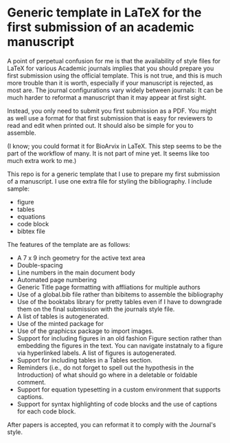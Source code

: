 # Generic template in LaTeX for the first submission of an academic manuscript

A point of perpetual confusion for me is that the availability of style files for LaTeX for various Academic journals implies that you should prepare you first submission using the official template.
This is not true, and this is much more trouble than it is worth, especially if your manuscript is rejected, as most are.
The journal  configurations vary widely between journals: It can be much harder to reformat a manuscript than it may appear at first sight.

Instead, you only need to submit you first submission as a PDF.
You might as well use a format for that first submission that is easy for reviewers to read and edit when printed out.
It should also be simple for you to assemble.

(I know; you could format it for BioArvix in LaTeX. 
This step seems to be the part of the workflow of many. 
It is not part of mine yet.
It seems like too much extra work to me.)

This repo is for a generic template that I use to prepare my first submission of a manuscript.
I use one extra file for styling the bibliography.
I include sample:

- figure
- tables
- equations
- code block
- bibtex file


The features of the template are as follows:

- A 7 x 9 inch geometry for the active text area
- Double-spacing
- Line numbers in the main document body
- Automated page numbering
- Generic Title page formatting with affliations for multiple authors
- Use of a global.bib file rather than bibitems to assemble the bibliography
- Use of the booktabs library for pretty tables even if I have to downgrade them on the final submission with the journals style file.
- A list of tables is autogenerated.
- Use of the minted package for 
- Use of the graphicsx package to import images.
- Support for including figures in an old fashion Figure section rather than embedding the figures in the text. You can navigate instatnaly to a figure via hyperlinked labels. A list of figures is autogenerated.
- Support for including tables in a Tables section.
- Reminders (i.e., do not forget to spell out the hypothesis in the Introduction) of what should go where in a deletable or foldable comment.
- Support for equation typesetting in a custom environment that supports captions.
- Support for syntax highlighting of code blocks and the use of captions for each code block.

After papers is accepted, you can reformat it to comply with the Journal's style.

